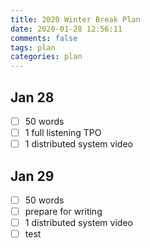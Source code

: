 ```yaml
---
title: 2020 Winter Break Plan 
date: 2020-01-28 12:56:11
comments: false
tags: plan
categories: plan
---
```


## Jan 28
- [ ] 50 words
- [ ] 1 full listening TPO
- [ ] 1 distributed system video

## Jan 29
- [ ] 50 words
- [ ] prepare for writing
- [ ] 1 distributed system video
- [ ] test
